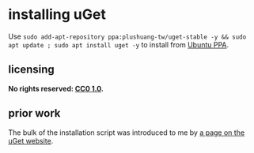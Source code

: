 # installing uGet
Use `sudo add-apt-repository ppa:plushuang-tw/uget-stable -y && sudo apt update ; sudo apt install uget -y` to install from [Ubuntu PPA](https://en.wikipedia.org/wiki/Ubuntu_(operating_system)#Package_Archives).

## licensing
**No rights reserved: [CC0 1.0](https://creativecommons.org/publicdomain/zero/1.0/).**

## prior work
The bulk of the installation script was introduced to me by [a page on the uGet website](https://ugetdm.com/downloads/ubuntu/).
